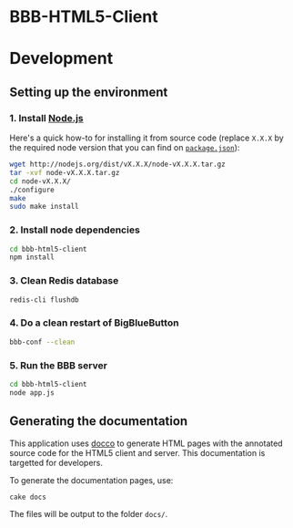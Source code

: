 BBB-HTML5-Client
================

# Development

## Setting up the environment

### 1. Install [Node.js](http://www.nodejs.org)

Here's a quick how-to for installing it from source code (replace `X.X.X` by the required node version that you can
find on [`package.json`](https://github.com/bigbluebutton/bigbluebutton/blob/html5-bridge/labs/bbb-html5-client/package.json)):

```bash
wget http://nodejs.org/dist/vX.X.X/node-vX.X.X.tar.gz
tar -xvf node-vX.X.X.tar.gz
cd node-vX.X.X/
./configure
make
sudo make install
```

### 2. Install node dependencies

```bash
cd bbb-html5-client
npm install
```

### 3. Clean Redis database

```bash
redis-cli flushdb
```

### 4. Do a clean restart of BigBlueButton

```bash
bbb-conf --clean
```

### 5. Run the BBB server

```bash
cd bbb-html5-client
node app.js
```

## Generating the documentation

This application uses [docco](http://jashkenas.github.io/docco/) to generate HTML pages with the annotated source code
for the HTML5 client and server. This documentation is targetted for developers.

To generate the documentation pages, use:

```bash
cake docs
```

The files will be output to the folder `docs/`.
